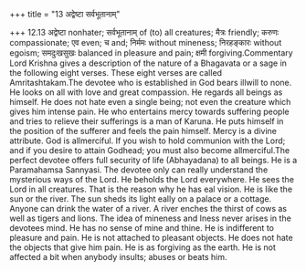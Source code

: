 +++
title = "13 अद्वेष्टा सर्वभूतानाम्"

+++
12.13 अद्वेष्टा nonhater; सर्वभूतानाम् of (to) all creatures; मैत्रः
friendly; करुणः compassionate; एव even; च and; निर्ममः without mineness;
निरहङ्कारः without egoism; समदुःखसुखः balanced in pleasure and pain;
क्षमी forgiving.Commentary Lord Krishna gives a description of the
nature of a Bhagavata or a sage in the following eight verses. These
eight verses are called Amritashtakam.The devotee who is established in
God bears illwill to none. He looks on all with love and great
compassion. He regards all beings as himself. He does not hate even a
single being; not even the creature which gives him intense pain. He who
entertains mercy towards suffering people and tries to relieve their
sufferings is a man of Karuna. He puts himself in the position of the
sufferer and feels the pain himself. Mercy is a divine attribute. God is
allmerciful. If you wish to hold communion with the Lord; and if you
desire to attain Godhead; you must also become allmerciful.The perfect
devotee offers full security of life (Abhayadana) to all beings. He is a
Paramahamsa Sannyasi. The devotee only can really understand the
mysterious ways of the Lord. He beholds the Lord everywhere. He sees the
Lord in all creatures. That is the reason why he has eal vision. He is
like the sun or the river. The sun sheds its light eally on a palace or
a cottage. Anyone can drink the water of a river. A river enches the
thirst of cows as well as tigers and lions. The idea of mineness and
Iness never arises in the devotees mind. He has no sense of mine and
thine. He is indifferent to pleasure and pain. He is not attached to
pleasant objects. He does not hate the objects that give him pain. He is
as forgiving as the earth. He is not affected a bit when anybody
insults; abuses or beats him.
